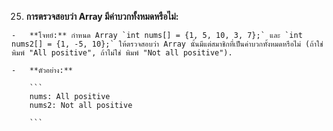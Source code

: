 25.  **การตรวจสอบว่า Array มีค่าบวกทั้งหมดหรือไม่:**
    
    -   **โจทย์:** กำหนด Array `int nums[] = {1, 5, 10, 3, 7};` และ `int nums2[] = {1, -5, 10};` ให้ตรวจสอบว่า Array นั้นมีแต่สมาชิกที่เป็นค่าบวกทั้งหมดหรือไม่ (ถ้าใช่ พิมพ์ "All positive", ถ้าไม่ใช่ พิมพ์ "Not all positive").
        
    -   **ตัวอย่าง:**
        
        ```
        nums: All positive
        nums2: Not all positive
        
        ```